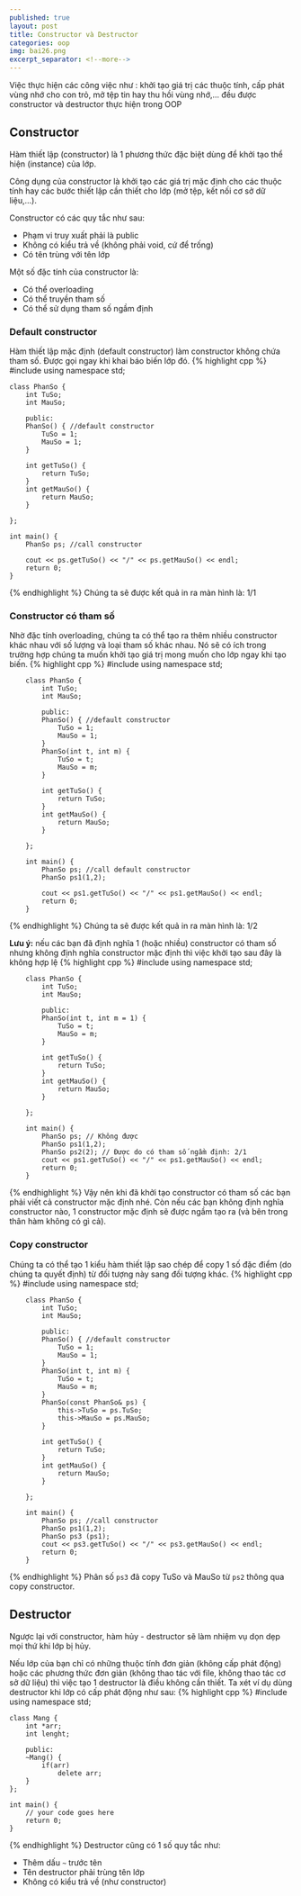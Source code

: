 ```yaml
---
published: true
layout: post
title: Constructor và Destructor
categories: oop
img: bai26.png
excerpt_separator: <!--more-->
---
```

Việc thực hiện các công việc như : khởi tạo giá trị các thuộc tính, cấp phát vùng nhớ cho con trỏ, mở tệp tin hay thu hồi vùng nhớ,... đều được constructor và destructor thực hiện trong OOP<!--more-->
## Constructor
Hàm thiết lập (constructor) là 1 phương thức đặc biệt dùng để khởi tạo thể hiện (instance) của lớp.

Công dụng của constructor là khởi tạo các giá trị mặc định cho các thuộc tính hay các bước thiết lập cần thiết cho lớp (mở tệp, kết nối cơ sở dữ liệu,...).

Constructor có các quy tắc như sau:
- Phạm vi truy xuất phải là public
- Không có kiểu trả về (không phải void, cứ để trống)
- Có tên trùng với tên lớp

Một số đặc tính của constructor là:
- Có thể overloading
- Có thể truyền tham số
- Có thể sử dụng tham số ngầm định

### Default constructor
Hàm thiết lập mặc định (default constructor) làm constructor không chứa tham số. Được gọi ngay khi khai báo biến lớp đó.
{% highlight cpp %}
    #include <iostream>
    using namespace std;
     
    class PhanSo {
    	int TuSo;
    	int MauSo;
     
    	public:
    	PhanSo() { //default constructor
    		TuSo = 1;
    		MauSo = 1;
    	}
     
    	int getTuSo() {
    		return TuSo;
    	}
      	int getMauSo() {
    		return MauSo;
    	}
     
    };
     
    int main() {
    	PhanSo ps; //call constructor
     
    	cout << ps.getTuSo() << "/" << ps.getMauSo() << endl;
    	return 0;
    }
{% endhighlight %}
Chúng ta sẽ được kết quả in ra màn hình là: 1/1
### Constructor có tham số
Nhờ đặc tính overloading, chúng ta có thể tạo ra thêm nhiều constructor khác nhau với số lượng và loại tham số khác nhau. Nó sẽ có ích trong trường hợp chúng ta muốn khởi tạo giá trị mong muốn cho lớp ngay khi tạo biến.
{% highlight cpp %}
        #include <iostream>
        using namespace std;
     
        class PhanSo {
        	int TuSo;
        	int MauSo;
     
        	public:
        	PhanSo() { //default constructor
        		TuSo = 1;
        		MauSo = 1;
        	}
        	PhanSo(int t, int m) {
        		TuSo = t;
        		MauSo = m;
        	}
     
        	int getTuSo() {
        		return TuSo;
        	}
          	int getMauSo() {
        		return MauSo;
        	}
     
        };
     
        int main() {
        	PhanSo ps; //call default constructor
        	PhanSo ps1(1,2);
     
        	cout << ps1.getTuSo() << "/" << ps1.getMauSo() << endl;
        	return 0;
        }
{% endhighlight %}
Chúng ta sẽ được kết quả in ra màn hình là: 1/2
  
**Lưu ý:** nếu các bạn đã định nghĩa 1 (hoặc nhiều) constructor có tham số nhưng không định nghĩa constructor mặc định thì việc khởi tạo sau đây là không hợp lệ
{% highlight cpp %}
        #include <iostream>
        using namespace std;
     
        class PhanSo {
        	int TuSo;
        	int MauSo;
     
        	public:
        	PhanSo(int t, int m = 1) {
        		TuSo = t;
        		MauSo = m;
        	}
     
        	int getTuSo() {
        		return TuSo;
        	}
          	int getMauSo() {
        		return MauSo;
        	}
     
        };
     
        int main() {
        	PhanSo ps; // Không được
        	PhanSo ps1(1,2);
     		PhanSo ps2(2); // Được do có tham số ngầm định: 2/1
        	cout << ps1.getTuSo() << "/" << ps1.getMauSo() << endl;
        	return 0;
        }
{% endhighlight %}
Vậy nên khi đã khởi tạo constructor có tham số các bạn phải viết cả constructor mặc định nhé. Còn nếu các bạn không định nghĩa constructor nào, 1 constructor mặc định sẽ được ngầm tạo ra (và bên trong thân hàm không có gì cả).
### Copy constructor
Chúng ta có thể tạo 1 kiểu hàm thiết lập sao chép để copy 1 số đặc điểm (do chúng ta quyết định) từ đối tượng này sang đối tượng khác.
{% highlight cpp %}
        #include <iostream>
        using namespace std;
     
        class PhanSo {
        	int TuSo;
        	int MauSo;
     
        	public:
        	PhanSo() { //default constructor
        		TuSo = 1;
        		MauSo = 1;
        	}
        	PhanSo(int t, int m) {
        		TuSo = t;
        		MauSo = m;
        	}
        	PhanSo(const PhanSo& ps) {
        		this->TuSo = ps.TuSo;
        		this->MauSo = ps.MauSo;
        	}
     
        	int getTuSo() {
        		return TuSo;
        	}
          	int getMauSo() {
        		return MauSo;
        	}
     
        };
     
        int main() {
        	PhanSo ps; //call constructor
        	PhanSo ps1(1,2);
        	PhanSo ps3 (ps1);
        	cout << ps3.getTuSo() << "/" << ps3.getMauSo() << endl;
        	return 0;
        }
{% endhighlight %}
Phân số ``ps3`` đã copy TuSo và MauSo từ ``ps2`` thông qua copy constructor.
## Destructor
Ngược lại với constructor, hàm hủy - destructor sẽ làm nhiệm vụ dọn dẹp mọi thứ khi lớp bị hủy.

Nếu lớp của bạn chỉ có những thuộc tính đơn giản (không cấp phát động) hoặc các phương thức đơn giản (không thao tác với file, không thao tác cơ sở dữ liệu) thì việc tạo 1 destructor là điều không cần thiết. Ta xét ví dụ dùng destructor khi lớp có cấp phát động như sau:
{% highlight cpp %}
    #include <iostream>
    using namespace std;
     
    class Mang {
    	int *arr;
    	int lenght;
     
    	public:
    	~Mang() {
    		if(arr)
    			delete arr;
    	}
    };
     
    int main() {
    	// your code goes here
    	return 0;
    }
{% endhighlight %}
Destructor cũng có 1 số quy tắc như:
- Thêm dấu ``~`` trước tên
- Tên destructor phải trùng tên lớp
- Không có kiểu trả về (như constructor)